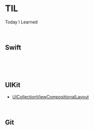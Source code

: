 # TIL
Today I Learned
<br><br><br>

## Swift
<br><br><br>

## UIKit
* [UICollectionViewCompositionalLayout](https://github.com/jihoooo97/TIL/blob/main/UICollectionViewCompositionalLayout.md)
<br><br><br>

## Git
